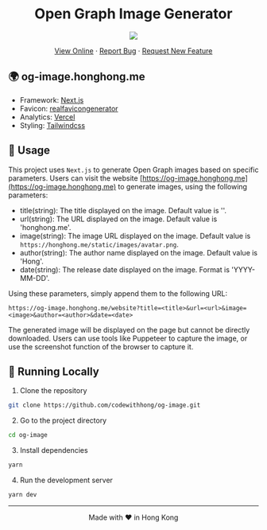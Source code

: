 <h1 align="center">
 Open Graph Image Generator
</h1>

<p align="center">
  <img src="https://socialify.git.ci/codewithhong/og-image/image?forks=1&issues=1&logo=https://honghong.me/static/images/projects/og-image/logo.png&name=1&owner=1&pattern=Circuit%20Board&pulls=1&stargazers=1&theme=Dark">
</p>

<p align="center">
    <a href="https://honghong.me" target="blank">View Online</a>
    ·
    <a href="https://github.com/codewithhong/honghong.me/issues/new/choose">Report Bug</a>
    ·
    <a href="https://github.com/codewithhong/honghong.me/issues/new/choose">Request New Feature</a>
</p>

## 🌍 og-image.honghong.me

- Framework: [Next.js](https://nextjs.org/)
- Favicon: [realfavicongenerator](https://realfavicongenerator.net/)
- Analytics: [Vercel](https://vercel.com/)
- Styling: [Tailwindcss](https://tailwindcss.com)

## 📝 Usage

This project uses `Next.js` to generate Open Graph images based on specific parameters. Users can visit the website [https://og-image.honghong.me](https://og-image.honghong.me) to generate images, using the following parameters:

- title(string): The title displayed on the image. Default value is ''.
- url(string): The URL displayed on the image. Default value is 'honghong.me'.
- image(string): The image URL displayed on the image. Default value is `https://honghong.me/static/images/avatar.png`.
- author(string): The author name displayed on the image. Default value is 'Hong'.
- date(string): The release date displayed on the image. Format is 'YYYY-MM-DD'.

Using these parameters, simply append them to the following URL:

```
https://og-image.honghong.me/website?title=<title>&url=<url>&image=<image>&author=<author>&date=<date>
```

The generated image will be displayed on the page but cannot be directly downloaded. Users can use tools like Puppeteer to capture the image, or use the screenshot function of the browser to capture it.

## 👋 Running Locally

1. Clone the repository

```sh
git clone https://github.com/codewithhong/og-image.git
```

2. Go to the project directory

```sh
cd og-image
```

3. Install dependencies

```sh
yarn
```

4. Run the development server

```sh
yarn dev
```

<hr>
<p align="center">
Made with ❤️ in Hong Kong
</p>
